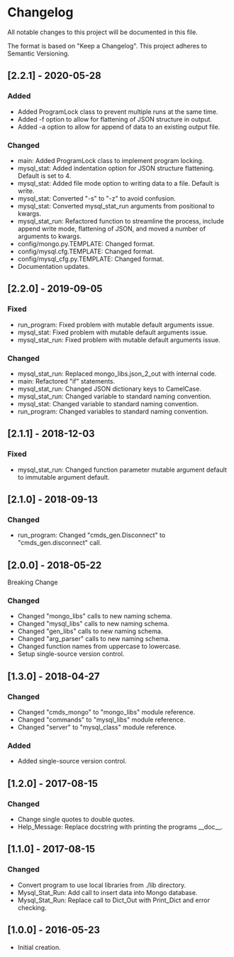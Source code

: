 # Changelog
All notable changes to this project will be documented in this file.

The format is based on "Keep a Changelog".  This project adheres to Semantic Versioning.


## [2.2.1] - 2020-05-28
### Added
- Added ProgramLock class to prevent multiple runs at the same time.
- Added -f option to allow for flattening of JSON structure in output.
- Added -a option to allow for append of data to an existing output file.

### Changed
- main:  Added ProgramLock class to implement program locking.
- mysql_stat:  Added indentation option for JSON structure flattening.  Default is set to 4.
- mysql_stat:  Added file mode option to writing data to a file.  Default is write.
- mysql_stat:  Converted "-s" to "-z" to avoid confusion.
- mysql_stat:  Converted mysql_stat_run arguments from positional to kwargs.
- mysql_stat_run:  Refactored function to streamline the process, include append write mode, flattening of JSON, and moved a number of arguments to kwargs.
- config/mongo.py.TEMPLATE:  Changed format.
- config/mysql.cfg.TEMPLATE:  Changed format.
- config/mysql_cfg.py.TEMPLATE:  Changed format.
- Documentation updates.


## [2.2.0] - 2019-09-05
### Fixed
- run_program:  Fixed problem with mutable default arguments issue.
- mysql_stat:  Fixed problem with mutable default arguments issue.
- mysql_stat_run:  Fixed problem with mutable default arguments issue.

### Changed
- mysql_stat_run: Replaced mongo_libs.json_2_out with internal code.
- main:  Refactored "if" statements.
- mysql_stat_run:  Changed JSON dictionary keys to CamelCase.
- mysql_stat_run:  Changed variable to standard naming convention.
- mysql_stat:  Changed variable to standard naming convention.
- run_program:  Changed variables to standard naming convention.


## [2.1.1] - 2018-12-03
### Fixed
- mysql_stat_run:  Changed function parameter mutable argument default to immutable argument default.


## [2.1.0] - 2018-09-13
### Changed
- run_program:  Changed "cmds_gen.Disconnect" to "cmds_gen.disconnect" call.


## [2.0.0] - 2018-05-22
Breaking Change

### Changed
- Changed "mongo_libs" calls to new naming schema.
- Changed "mysql_libs" calls to new naming schema.
- Changed "gen_libs" calls to new naming schema.
- Changed "arg_parser" calls to new naming schema.
- Changed function names from uppercase to lowercase.
- Setup single-source version control.


## [1.3.0] - 2018-04-27
### Changed
- Changed "cmds_mongo" to "mongo_libs" module reference.
- Changed "commands" to "mysql_libs" module reference.
- Changed "server" to "mysql_class" module reference.

### Added
- Added single-source version control.


## [1.2.0] - 2017-08-15
### Changed
- Change single quotes to double quotes.
- Help_Message:  Replace docstring with printing the programs \_\_doc\_\_.


## [1.1.0] - 2017-08-15
### Changed
- Convert program to use local libraries from ./lib directory.
- Mysql_Stat_Run:  Add call to insert data into Mongo database.
- Mysql_Stat_Run:  Replace call to Dict_Out with Print_Dict and error checking.


## [1.0.0] - 2016-05-23
- Initial creation.


